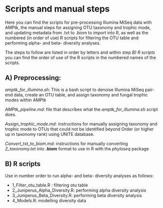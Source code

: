 # Scripts and manual steps  

Here you can find the scripts for pre-processing Illumina MiSeq data with AMPtk, the manual steps for assigning OTU taxonomy and trophic mode, and updating metadata from .txt to .biom to import into R, as well as the numbered (in order of use) R scripts for filtering the OTU table and performing alpha- and beta- diversity analyses. 

The steps to follow are listed in order by letters and within step *B) R scripts* you can find the order of use of the R scripts in the numbered names of the scripts.  

## A) Preprocessing:

*amptk_for_illumina.sh*: This is a bash script to denoise Illumina MiSeq pair-end data, create an OTU table, and assign taxonomy and fungal trophic modes within AMPtk

*AMPtk_pipeline.md*: file that describes what the *amptk_for_illumina.sh* script does. 

*Assign_trophic_mode.md*: instructions for manually assigning taxonomy and trophic mode to OTUs that could not be identified beyond Order 
  (or higher up in taxonomy rank) using UNITE database.

*Convert_txt_to_biom.md*: instructions for manually converting *2_taxonomy.txt* into **.biom** format to use in R with the *phyloseq* package

## B) R scripts 
Use in number order to run alpha- and beta- diversity analyses as follows:
  * 1_Filter_otu_table.R : filtering otu table
  * 2_Juniperus_Alpha_Diversity.R: performing alpha diversity analysis
  * 3_Juniperus_Beta_Diversity.R: performing beta diversity analysis
  * 4_Models.R: modelling diversity data 
  
 
  
  



  


